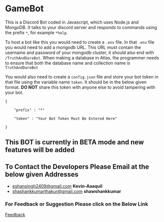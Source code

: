 # GameBot

This is a Discord Bot coded in Javascript, which uses Node.js and MongoDB. It talks to your discord server and responds to commands using the prefix `*`, for example `*help`. 

To host a bot like this you would need to create a `.env` file. In that `.env` file you would need to add a mongodb URL. This URL must contain the username and password of your mongodb cluster, it should also end with `/TruthAndDareBot`. When making a database in Atlas, the programmer needs to ensure that both the database name and collection name is `TruthAndDareBot`

You would also need to create a `config.json` file and store your bot token in that file using the variable name `token`. It should be in the below given format. **DO NOT** share this token with anyone else to avoid tampering with your bot.

```
{
 
    "prefix" : "*"

    "token" : "Your Bot Token Must Be Entered Here"

}
```


## This BOT is currently in BETA mode and new features will be added

## To Contact the Developers Please Email at the below given Addresses

* eshansingh2409@gmail.com              **Kevin-Aaaquil**
* shashankkumarthakur@gmail.com         **shawshankkumar**

### For Feedback or Suggestion Please click on the Below Link
 [Feedback](https://forms.gle/9fJMjq2k9S2XpGsf6)
